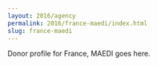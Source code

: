 ```yaml
---
layout: 2016/agency
permalink: 2016/france-maedi/index.html
slug: france-maedi
---
```


Donor profile for France, MAEDI goes here.
